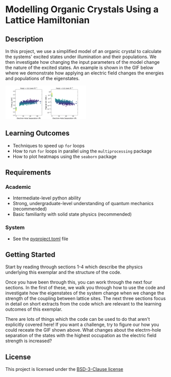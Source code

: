 # Modelling Organic Crystals Using a Lattice Hamiltonian

## Description

In this project, we use a simplified model of an organic crystal to calculate the systems' excited states under illumination and their populations. We then investigate how changing the input parameters of the model change the nature of the excited states. An example is shown in the GIF below where we demonstrate how applying an electric field changes the energies and populations of the eigenstates. 

<img src="https://github.com/ImperialCollegeLondon/ReCoDE_Lattice_Hamiltonian/blob/main/docs/assets/ReCoDe.gif" alt="Gif" style="width:50%; height:auto;">

## Learning Outcomes

- Techniques to speed up ```for``` loops
- How to run ```for``` loops in parallel uing the ```multiprocessing``` package
- How to plot heatmaps using the ```seaborn``` package

## Requirements

<!--
If your exemplar requires students to have a background knowledge of something
especially this is the place to mention that.

List any resources you would recommend to get the students started.

If there is an existing exemplar in the ReCoDE repositories link to that.
-->

### Academic
- Intermediate-level python ability
- Strong, undergraduate-level understanding of quantum mechanics (recommended)
- Basic familiarity with solid state physics (recommended)

### System
- See the [pyproject.toml](pyproject.toml) file

## Getting Started

Start by reading through sections 1-4 which describe the physics underlying this exemplar and the structure of the code. 

Once you have been through this, you can work through the next four sections. In the first of these, we walk you through how to use the code and investigate how the eigenstates of the system change when we change the strength of the coupling between lattice sites. The next three sections focus in detail on short extracts from the code which are relevant to the learning outcomes of this exemplar. 

There are lots of things which the code can be used to do that aren't explicitly covered here! If you want a challenge, try to figure our how you could receate the GIF shown above. What changes about the electrn-hole separation of the states with the highest occupation as the electric field strength is increased?

<!-- Change this to your License. Make sure you have added the file on GitHub -->

## License

This project is licensed under the [BSD-3-Clause license](LICENSE.md)
